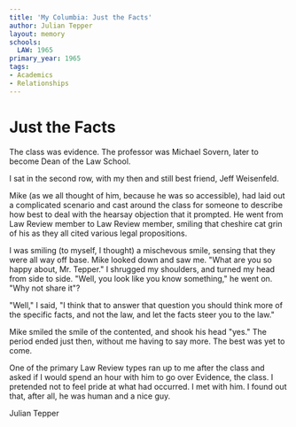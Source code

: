 ```yaml
---
title: 'My Columbia: Just the Facts'
author: Julian Tepper
layout: memory
schools:
  LAW: 1965
primary_year: 1965
tags:
- Academics
- Relationships
---
```

# Just the Facts

The class was evidence. The professor was Michael Sovern, later to become Dean of the Law School.

I sat in the second row, with my then and still best friend, Jeff Weisenfeld.

Mike (as we all thought of him, because he was so accessible), had laid out a complicated scenario and cast around the class for someone to describe how best to deal with the hearsay objection that it prompted.  He went from Law Review member to Law Review member, smiling that cheshire cat grin of his as they all cited various legal propositions.

I was smiling (to myself, I thought) a mischevous smile, sensing that they were all way off base. Mike looked down and saw me. "What are you so happy about, Mr. Tepper." I shrugged my shoulders, and turned my head from side to side. "Well, you look like you know something," he went on. "Why not share it"?

"Well," I said, "I think that to answer that question you should think more of the specific facts, and not the law, and let the facts steer you to the law."

Mike smiled the smile of the contented, and shook his head "yes." The period ended just then, without me having to say more. The best was yet to come.

One of the primary Law Review types ran up to me after the class and asked if I would spend an hour with him to go over Evidence, the class. I pretended not to feel pride at what had occurred. I met with him. I found out that, after all, he was human and a nice guy.

Julian Tepper
